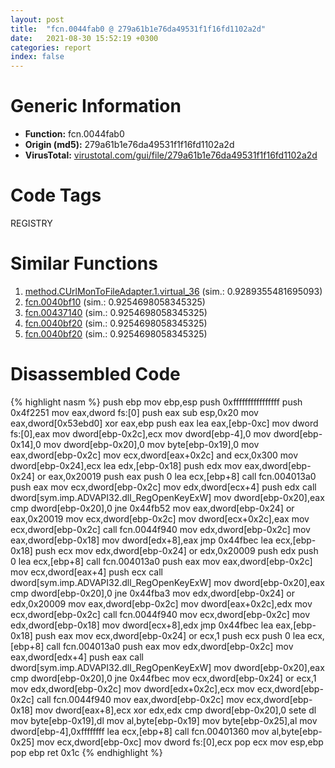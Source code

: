 ```yaml
---
layout: post
title:  "fcn.0044fab0 @ 279a61b1e76da49531f1f16fd1102a2d"
date:   2021-08-30 15:52:19 +0300
categories: report
index: false
---
```


# Generic Information
- **Function:** fcn.0044fab0
- **Origin (md5):** 279a61b1e76da49531f1f16fd1102a2d
- **VirusTotal:** [virustotal.com/gui/file/279a61b1e76da49531f1f16fd1102a2d][virustotal_ref]

# Code Tags
<span class="tag" id="REGISTRY">REGISTRY</span>


# Similar Functions

1. [method.CUrlMonToFileAdapter.1.virtual\_36][similar_1_ref] (sim.: 0.9289355481695093)
2. [fcn.0040bf10][similar_2_ref] (sim.: 0.9254698058345325)
3. [fcn.00437140][similar_3_ref] (sim.: 0.9254698058345325)
4. [fcn.0040bf20][similar_4_ref] (sim.: 0.9254698058345325)
5. [fcn.0040bf20][similar_5_ref] (sim.: 0.9254698058345325)


# Disassembled Code

{% highlight nasm %}
push ebp
mov ebp,esp
push 0xffffffffffffffff
push 0x4f2251
mov eax,dword fs:[0]
push eax
sub esp,0x20
mov eax,dword[0x53ebd0]
xor eax,ebp
push eax
lea eax,[ebp-0xc]
mov dword fs:[0],eax
mov dword[ebp-0x2c],ecx
mov dword[ebp-4],0
mov dword[ebp-0x14],0
mov dword[ebp-0x20],0
mov byte[ebp-0x19],0
mov eax,dword[ebp-0x2c]
mov ecx,dword[eax+0x2c]
and ecx,0x300
mov dword[ebp-0x24],ecx
lea edx,[ebp-0x18]
push edx
mov eax,dword[ebp-0x24]
or eax,0x20019
push eax
push 0
lea ecx,[ebp+8]
call fcn.004013a0
push eax
mov ecx,dword[ebp-0x2c]
mov edx,dword[ecx+4]
push edx
call dword[sym.imp.ADVAPI32.dll_RegOpenKeyExW]
mov dword[ebp-0x20],eax
cmp dword[ebp-0x20],0
jne 0x44fb52
mov eax,dword[ebp-0x24]
or eax,0x20019
mov ecx,dword[ebp-0x2c]
mov dword[ecx+0x2c],eax
mov ecx,dword[ebp-0x2c]
call fcn.0044f940
mov edx,dword[ebp-0x2c]
mov eax,dword[ebp-0x18]
mov dword[edx+8],eax
jmp 0x44fbec
lea ecx,[ebp-0x18]
push ecx
mov edx,dword[ebp-0x24]
or edx,0x20009
push edx
push 0
lea ecx,[ebp+8]
call fcn.004013a0
push eax
mov eax,dword[ebp-0x2c]
mov ecx,dword[eax+4]
push ecx
call dword[sym.imp.ADVAPI32.dll_RegOpenKeyExW]
mov dword[ebp-0x20],eax
cmp dword[ebp-0x20],0
jne 0x44fba3
mov edx,dword[ebp-0x24]
or edx,0x20009
mov eax,dword[ebp-0x2c]
mov dword[eax+0x2c],edx
mov ecx,dword[ebp-0x2c]
call fcn.0044f940
mov ecx,dword[ebp-0x2c]
mov edx,dword[ebp-0x18]
mov dword[ecx+8],edx
jmp 0x44fbec
lea eax,[ebp-0x18]
push eax
mov ecx,dword[ebp-0x24]
or ecx,1
push ecx
push 0
lea ecx,[ebp+8]
call fcn.004013a0
push eax
mov edx,dword[ebp-0x2c]
mov eax,dword[edx+4]
push eax
call dword[sym.imp.ADVAPI32.dll_RegOpenKeyExW]
mov dword[ebp-0x20],eax
cmp dword[ebp-0x20],0
jne 0x44fbec
mov ecx,dword[ebp-0x24]
or ecx,1
mov edx,dword[ebp-0x2c]
mov dword[edx+0x2c],ecx
mov ecx,dword[ebp-0x2c]
call fcn.0044f940
mov eax,dword[ebp-0x2c]
mov ecx,dword[ebp-0x18]
mov dword[eax+8],ecx
xor edx,edx
cmp dword[ebp-0x20],0
sete dl
mov byte[ebp-0x19],dl
mov al,byte[ebp-0x19]
mov byte[ebp-0x25],al
mov dword[ebp-4],0xffffffff
lea ecx,[ebp+8]
call fcn.00401360
mov al,byte[ebp-0x25]
mov ecx,dword[ebp-0xc]
mov dword fs:[0],ecx
pop ecx
mov esp,ebp
pop ebp
ret 0x1c
{% endhighlight %}


[similar_1_ref]: /report/method.CUrlMonToFileAdapter.1.virtual_36@a0ac129ff3ea4c0dfa9529c259a9502c
[similar_2_ref]: /report/fcn.0040bf10@ed513abc569bc29389208199ec389a34
[similar_3_ref]: /report/fcn.00437140@c3e75e66a9297b866fc9ca207295f578
[similar_4_ref]: /report/fcn.0040bf20@5e50a67c7e8dbb50c23acbc92eb08f0e
[similar_5_ref]: /report/fcn.0040bf20@adc325bca51b67a67785e7e986af8b4d
[virustotal_ref]: https://www.virustotal.com/gui/file/279a61b1e76da49531f1f16fd1102a2d